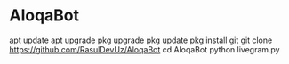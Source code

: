 # AloqaBot


apt update 
apt upgrade
pkg upgrade
pkg update
pkg install git
git clone https://github.com/RasulDevUz/AloqaBot
cd AloqaBot
python livegram.py
